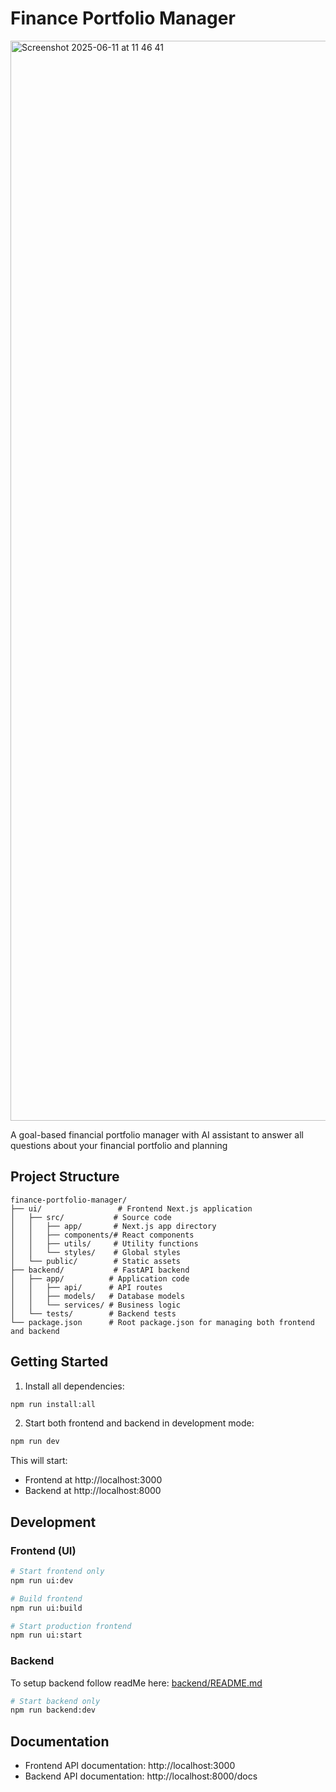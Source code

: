 # Finance Portfolio Manager
<img width="1728" alt="Screenshot 2025-06-11 at 11 46 41" src="https://github.com/user-attachments/assets/bcedd8ae-bf0b-40a2-879b-1da6b83814e5" />

A goal-based financial portfolio manager with AI assistant to answer all questions about your financial portfolio and planning 

## Project Structure

```
finance-portfolio-manager/
├── ui/                 # Frontend Next.js application
│   ├── src/           # Source code
│   │   ├── app/       # Next.js app directory
│   │   ├── components/# React components
│   │   ├── utils/     # Utility functions
│   │   └── styles/    # Global styles
│   └── public/        # Static assets
├── backend/           # FastAPI backend
│   ├── app/          # Application code
│   │   ├── api/      # API routes
│   │   ├── models/   # Database models
│   │   └── services/ # Business logic
│   └── tests/        # Backend tests
└── package.json      # Root package.json for managing both frontend and backend
```

## Getting Started

1. Install all dependencies:
```bash
npm run install:all
```

2. Start both frontend and backend in development mode:
```bash
npm run dev
```

This will start:
- Frontend at http://localhost:3000
- Backend at http://localhost:8000

## Development

### Frontend (UI)
```bash
# Start frontend only
npm run ui:dev

# Build frontend
npm run ui:build

# Start production frontend
npm run ui:start
```

### Backend
To setup backend follow readMe here: [backend/README.md](https://github.com/AparnaPrasad/AI-Portfolio-assistant/blob/main/backend/README.md)
```bash
# Start backend only
npm run backend:dev
```

## Documentation

- Frontend API documentation: http://localhost:3000
- Backend API documentation: http://localhost:8000/docs
